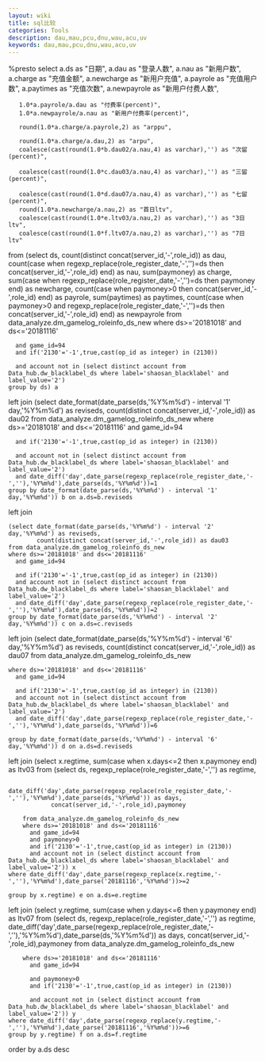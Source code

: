 ```yaml
---
layout: wiki
title: sql比较
categories: Tools
description: dau,mau,pcu,dnu,wau,acu,uv
keywords: dau,mau,pcu,dnu,wau,acu,uv
---
```

%presto
select a.ds as "日期",
	   a.dau as "登录人数",
	   a.nau as "新用户数",
	   a.charge as "充值金额",
	   a.newcharge as "新用户充值",
	   a.payrole as "充值用户数",
	   a.paytimes as "充值次数",
	   a.newpayrole as "新用户付费人数",

	   1.0*a.payrole/a.dau as "付费率(percent)",
	   1.0*a.newpayrole/a.nau as "新用户付费率(percent)",

	   round(1.0*a.charge/a.payrole,2) as "arppu",

	   round(1.0*a.charge/a.dau,2) as "arpu",
	   coalesce(cast(round(1.0*b.dau02/a.nau,4) as varchar),'') as "次留(percent)",

	   coalesce(cast(round(1.0*c.dau03/a.nau,4) as varchar),'') as "三留(percent)",

	   coalesce(cast(round(1.0*d.dau07/a.nau,4) as varchar),'') as "七留(percent)",
	   round(1.0*a.newcharge/a.nau,2) as "首日ltv",
	   coalesce(cast(round(1.0*e.ltv03/a.nau,2) as varchar),'') as "3日ltv",
	   coalesce(cast(round(1.0*f.ltv07/a.nau,2) as varchar),'') as "7日ltv"
from
	(select ds,
			count(distinct concat(server_id,'-',role_id)) as dau,
			count(case when regexp_replace(role_register_date,'-','')=ds then concat(server_id,'-',role_id) end) as nau,
			sum(paymoney) as charge,
			sum(case when regexp_replace(role_register_date,'-','')=ds then paymoney end) as newcharge, 
			count(case when paymoney>0 then concat(server_id,'-',role_id) end) as payrole,
			sum(paytimes) as paytimes,
			count(case when paymoney>0 and regexp_replace(role_register_date,'-','')=ds then concat(server_id,'-',role_id) end) as newpayrole
	from data_analyze.dm_gamelog_roleinfo_ds_new
	where ds>='20181018' and ds<='20181116'

	  and game_id=94
	  and if('2130'='-1',true,cast(op_id as integer) in (2130))

	  and account not in (select distinct account from Data_hub.dw_blacklabel_ds where label='shaosan_blacklabel' and label_value='2')
	group by ds) a
left join
	(select date_format(date_parse(ds,'%Y%m%d') - interval '1' day,'%Y%m%d') as reviseds,
			count(distinct concat(server_id,'-',role_id)) as dau02
	from data_analyze.dm_gamelog_roleinfo_ds_new
	where ds>='20181018' and ds<='20181116'
	  and game_id=94

	  and if('2130'='-1',true,cast(op_id as integer) in (2130))

	  and account not in (select distinct account from Data_hub.dw_blacklabel_ds where label='shaosan_blacklabel' and label_value='2')
	  and date_diff('day',date_parse(regexp_replace(role_register_date,'-',''),'%Y%m%d'),date_parse(ds,'%Y%m%d'))=1
	group by date_format(date_parse(ds,'%Y%m%d') - interval '1' day,'%Y%m%d')) b on a.ds=b.reviseds
left join

	(select date_format(date_parse(ds,'%Y%m%d') - interval '2' day,'%Y%m%d') as reviseds,
			count(distinct concat(server_id,'-',role_id)) as dau03
	from data_analyze.dm_gamelog_roleinfo_ds_new
	where ds>='20181018' and ds<='20181116'
	  and game_id=94

	  and if('2130'='-1',true,cast(op_id as integer) in (2130))
	  and account not in (select distinct account from Data_hub.dw_blacklabel_ds where label='shaosan_blacklabel' and label_value='2')
	  and date_diff('day',date_parse(regexp_replace(role_register_date,'-',''),'%Y%m%d'),date_parse(ds,'%Y%m%d'))=2
	group by date_format(date_parse(ds,'%Y%m%d') - interval '2' day,'%Y%m%d')) c on a.ds=c.reviseds
left join
	(select date_format(date_parse(ds,'%Y%m%d') - interval '6' day,'%Y%m%d') as reviseds,
			count(distinct concat(server_id,'-',role_id)) as dau07
	from data_analyze.dm_gamelog_roleinfo_ds_new

	where ds>='20181018' and ds<='20181116'
	  and game_id=94

	  and if('2130'='-1',true,cast(op_id as integer) in (2130))
	  and account not in (select distinct account from Data_hub.dw_blacklabel_ds where label='shaosan_blacklabel' and label_value='2')
	  and date_diff('day',date_parse(regexp_replace(role_register_date,'-',''),'%Y%m%d'),date_parse(ds,'%Y%m%d'))=6

	group by date_format(date_parse(ds,'%Y%m%d') - interval '6' day,'%Y%m%d')) d on a.ds=d.reviseds
left join
	(select x.regtime,
		    sum(case when x.days<=2 then x.paymoney end) as ltv03
	from
		(select ds,
				regexp_replace(role_register_date,'-','') as regtime,

				date_diff('day',date_parse(regexp_replace(role_register_date,'-',''),'%Y%m%d'),date_parse(ds,'%Y%m%d')) as days,
				concat(server_id,'-',role_id),paymoney

		from data_analyze.dm_gamelog_roleinfo_ds_new
		where ds>='20181018' and ds<='20181116'
		  and game_id=94
		  and paymoney>0
		  and if('2130'='-1',true,cast(op_id as integer) in (2130))
		  and account not in (select distinct account from Data_hub.dw_blacklabel_ds where label='shaosan_blacklabel' and label_value='2')) x
	where date_diff('day',date_parse(regexp_replace(x.regtime,'-',''),'%Y%m%d'),date_parse('20181116','%Y%m%d'))>=2

	group by x.regtime) e on a.ds=e.regtime
left join
	(select y.regtime,
		    sum(case when y.days<=6 then y.paymoney end) as ltv07
	from
		(select ds,
				regexp_replace(role_register_date,'-','') as regtime,
				date_diff('day',date_parse(regexp_replace(role_register_date,'-',''),'%Y%m%d'),date_parse(ds,'%Y%m%d')) as days,
				concat(server_id,'-',role_id),paymoney
		from data_analyze.dm_gamelog_roleinfo_ds_new

		where ds>='20181018' and ds<='20181116'
		  and game_id=94

		  and paymoney>0
		  and if('2130'='-1',true,cast(op_id as integer) in (2130))

		  and account not in (select distinct account from Data_hub.dw_blacklabel_ds where label='shaosan_blacklabel' and label_value='2')) y
	where date_diff('day',date_parse(regexp_replace(y.regtime,'-',''),'%Y%m%d'),date_parse('20181116','%Y%m%d'))>=6
	group by y.regtime) f on a.ds=f.regtime
order by a.ds desc